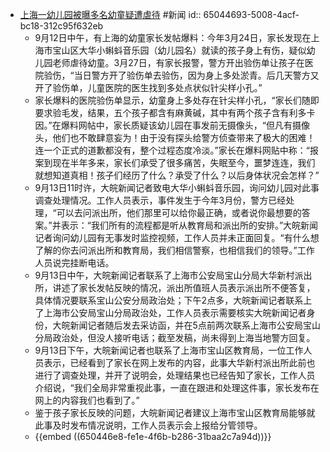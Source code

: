- [上海一幼儿园被曝多名幼童疑遭虐待](https://weibo.com/1751714412/Njd8anpdm) #新闻
  id:: 65044693-5008-4acf-bc18-312c95f632eb
	- 9月12日中午，有上海的幼童家长发帖爆料：今年3月24日，家长发现在上海市宝山区大华小蝌蚪音乐园（幼儿园名）就读的孩子身上有伤，疑似幼儿园老师虐待幼童。3月27日，有家长报警，警方开出验伤单让孩子在医院验伤，“当日警方开了验伤单去验伤，因为身上多处淤青。后几天警方又开了验伤单，儿童医院的医生找到多处点状似针尖样小孔。”
	- 家长爆料的医院验伤单显示，幼童身上多处存在针尖样小孔，“家长们随即要求验毛发，结果，五个孩子都含有麻黄碱，其中有两个孩子含有利多卡因。”在爆料网帖中，家长质疑该幼儿园在事发前无摄像头，“但凡有摄像头，他们也不敢肆意妄为！由于没有探头给警方侦查带来了极大的困难！连一个正式的道歉都没有，整个过程态度冷淡。”家长在爆料网贴中称：“报案到现在半年多来，家长们承受了很多痛苦，失眠至今，噩梦连连，我们就想知道真相！孩子们经历了什么？承受了什么？以后身体状况会怎样？”
	- 9月13日11时许，大皖新闻记者致电大华小蝌蚪音乐园，询问幼儿园对此事调查处理情况。工作人员表示，事件发生于今年3月份，警方已经处理，“可以去问派出所，他们那里可以给你最正确，或者说你最想要的答案。”并表示：“我们所有的流程都是听从教育局和派出所的安排。”大皖新闻记者询问幼儿园有无事发时监控视频，工作人员并未正面回复。“有什么想了解的你去问派出所和教育局，我们相信警察，也相信我们的领导。”工作人员说完挂断电话。
	- 9月13日中午，大皖新闻记者联系了上海市公安局宝山分局大华新村派出所，讲述了家长发帖反映的情况，派出所值班人员表示派出所不便答复，具体情况要联系宝山公安分局政治处；下午2点多，大皖新闻记者联系上了上海市公安局宝山分局政治处，工作人员表示需要核实大皖新闻记者身份，大皖新闻记者随后发去采访函，并在5点前两次联系上海市公安局宝山分局政治处，但没人接听电话；截至发稿，尚未得到上海当地警方回复。
	- 9月13日下午，大皖新闻记者也联系了上海市宝山区教育局，一位工作人员表示，已经看到了家长在网上发布的内容，此事大华新村派出所此前也进行了调查处理，并开了说明会，处理结果也已经告知了家长，工作人员介绍说，“我们全局非常重视此事，一直在跟进和处理这件事，家长发布在网上的内容我们也看到了。”
	- 鉴于孩子家长反映的问题，大皖新闻记者建议上海市宝山区教育局能够就此事及时发布情况说明，工作人员表示会上报给分管领导。
	- {{embed ((650446e8-fe1e-4f6b-b286-31baa2c7a94d))}}